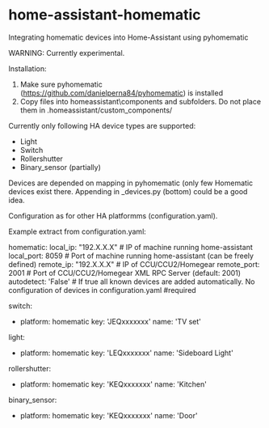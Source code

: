 # home-assistant-homematic
Integrating homematic devices into Home-Assistant using pyhomematic

WARNING: Currently experimental. 

Installation:
1. Make sure pyhomematic (https://github.com/danielperna84/pyhomematic) is installed
2. Copy files into homeassistant\components and subfolders. Do not place them in .homeassistant/custom_components/

Currently only following HA device types are supported:
- Light
- Switch
- Rollershutter
- Binary_sensor (partially)

Devices are depended on mapping in pyhomematic (only few Homematic devices exist there. Appending in _devices.py (bottom) could be a good idea. 

Configuration as for other HA platformms (configuration.yaml).

Example extract from configuration.yaml:

homematic:
  local_ip: "192.X.X.X"          # IP of machine running home-assistant
  local_port: 8059               # Port of machine running home-assistant (can be freely defined)
  remote_ip: "192.X.X.X"         # IP of CCU/CCU2/Homegear
  remote_port: 2001              # Port of CCU/CCU2/Homegear XML RPC Server (default: 2001)
  autodetect: 'False'            # If true all known devices are added automatically. No configuration of devices in configuration.yaml
                                 #required 
 
switch:
  - platform: homematic
    key: 'JEQxxxxxxx'
    name: 'TV set'

light:
  - platform: homematic
    key: 'LEQxxxxxxx'
    name: 'Sideboard Light'

rollershutter:
  - platform: homematic
    key: 'KEQxxxxxxx'
    name: 'Kitchen'

binary_sensor:
  - platform: homematic
    key: 'KEQxxxxxxx'
    name: 'Door'
